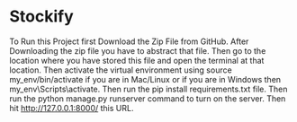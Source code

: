 # Stockify

To Run this Project first Download the Zip File from GitHub.
After Downloading the zip file you have to abstract that file.
Then go to the location where you have stored this file and open the terminal at that location.
Then activate the virtual environment using source my_env/bin/activate if you are in Mac/Linux or if you are in Windows then my_env\Scripts\activate.
Then run the pip install requirements.txt file.
Then run the python manage.py runserver command to turn on the server.
Then hit http://127.0.0.1:8000/ this URL.

